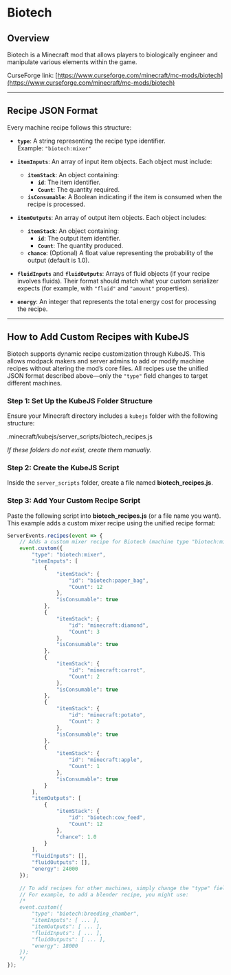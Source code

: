# Biotech

## Overview
Biotech is a Minecraft mod that allows players to biologically engineer and manipulate various elements within the game.

CurseForge link: [https://www.curseforge.com/minecraft/mc-mods/biotech](https://www.curseforge.com/minecraft/mc-mods/biotech)

---

## Recipe JSON Format
Every machine recipe follows this structure:

- **`type`**: A string representing the recipe type identifier.  
  Example: `"biotech:mixer"`

- **`itemInputs`**: An array of input item objects. Each object must include:
    - **`itemStack`**: An object containing:
        - **`id`**: The item identifier.
        - **`Count`**: The quantity required.
    - **`isConsumable`**: A Boolean indicating if the item is consumed when the recipe is processed.

- **`itemOutputs`**: An array of output item objects. Each object includes:
    - **`itemStack`**: An object containing:
        - **`id`**: The output item identifier.
        - **`Count`**: The quantity produced.
    - **`chance`**: (Optional) A float value representing the probability of the output (default is 1.0).

- **`fluidInputs`** and **`fluidOutputs`**: Arrays of fluid objects (if your recipe involves fluids). Their format should match what your custom serializer expects (for example, with `"fluid"` and `"amount"` properties).

- **`energy`**: An integer that represents the total energy cost for processing the recipe.

---

## How to Add Custom Recipes with KubeJS

Biotech supports dynamic recipe customization through KubeJS. This allows modpack makers and server admins to add or modify machine recipes without altering the mod’s core files. All recipes use the unified JSON format described above—only the `"type"` field changes to target different machines.

### Step 1: Set Up the KubeJS Folder Structure

Ensure your Minecraft directory includes a `kubejs` folder with the following structure:

.minecraft/kubejs/server_scripts/biotech_recipes.js

*If these folders do not exist, create them manually.*

### Step 2: Create the KubeJS Script

Inside the `server_scripts` folder, create a file named **biotech_recipes.js**.

### Step 3: Add Your Custom Recipe Script

Paste the following script into **biotech_recipes.js** (or a file name you want). This example adds a custom mixer recipe using the unified recipe format:

```js
ServerEvents.recipes(event => {
    // Adds a custom mixer recipe for Biotech (machine type "biotech:mixer")
    event.custom({
        "type": "biotech:mixer",
        "itemInputs": [
            {
                "itemStack": {
                    "id": "biotech:paper_bag",
                    "Count": 12
                },
                "isConsumable": true
            },
            {
                "itemStack": {
                    "id": "minecraft:diamond",
                    "Count": 3
                },
                "isConsumable": true
            },
            {
                "itemStack": {
                    "id": "minecraft:carrot",
                    "Count": 2
                },
                "isConsumable": true
            },
            {
                "itemStack": {
                    "id": "minecraft:potato",
                    "Count": 2
                },
                "isConsumable": true
            },
            {
                "itemStack": {
                    "id": "minecraft:apple",
                    "Count": 1
                },
                "isConsumable": true
            }
        ],
        "itemOutputs": [
            {
                "itemStack": {
                    "id": "biotech:cow_feed",
                    "Count": 12
                },
                "chance": 1.0
            }
        ],
        "fluidInputs": [],
        "fluidOutputs": [],
        "energy": 24000
    });
    
    // To add recipes for other machines, simply change the "type" field.
    // For example, to add a blender recipe, you might use:
    /*
    event.custom({
        "type": "biotech:breeding_chamber",
        "itemInputs": [ ... ],
        "itemOutputs": [ ... ],
        "fluidInputs": [ ... ],
        "fluidOutputs": [ ... ],
        "energy": 18000
    });
    */
});
